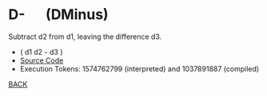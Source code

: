 # D- &emsp; (DMinus)
Subtract d2 from d1, leaving the difference d3.
* ( d1 d2 - d3 )
* [Source Code](../words/double/DMinus.cs)
* Execution Tokens: 1574762799 (interpreted) and 1037891887 (compiled)


[BACK](builtins.md#DMinus)
